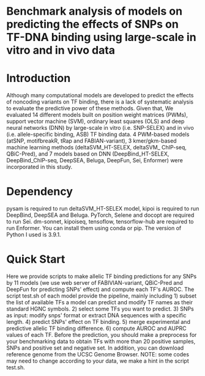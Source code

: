 # Benchmark analysis of models on predicting the effects of SNPs on TF-DNA binding using large-scale in vitro and in vivo data
# Introduction
Although many computational models are developed to predict the effects of noncoding variants on TF binding, there is a lack of systematic analysis to evaluate the predictive power of these methods. Given that, We evaluated 14 different models built on position weight matrices (PWMs), support vector machine (SVM), ordinary least squares (OLS) and deep neural networks (DNN) by large-scale in vitro (i.e. SNP-SELEX) and in vivo (i.e. allele-specific binding, ASB) TF binding data. 4 PWM-based models (atSNP, motifbreakR, tRap and FABIAN-variant), 3 kmer/gkm-based machine learning methods (deltaSVM_HT-SELEX, deltaSVM_ ChIP-seq, QBiC-Pred), and 7 models based on DNN (DeepBind_HT-SELEX, DeepBind_ChIP-seq, DeepSEA, Beluga, DeepFun, Sei, Enformer) were incorporated in this study. 
# Dependency
pysam is required to run deltaSVM_HT-SELEX model, kipoi is required to run DeepBind, DeepSEA and Beluga. PyTorch, Selene and docopt are required to run Sei. dm-sonnet, kipoiseq, tensoflow, tensorflow-hub are required to run Enformer. You can install them using conda or pip. The version of Python I used is 3.9.1.  
# Quick Start
Here we provide scripts to make allelic TF binding predictions for any SNPs by 11 models (we use web server of FABIVIAN-variant, QBiC-Pred and DeepFun for predicting SNPs' effect) and compute each TF's AUROC. The script test.sh of each model provide the pipeline, mainly including 1) subset the list of available TFs a model can predict and modify TF names as their standard HGNC symbols. 2) select some TFs you want to predict. 3) SNPs as input: modify snps' format or extract DNA sequences with a specific length. 4) predict SNPs' effect on TF binding. 5) merge experimental and predictive allelic TF binding difference. 6) compute AUROC and AUPRC values of each TF. 
Before the prediction, you should make a preprocess for your benchmarking data to obtain TFs with more than 20 positive samples, SNPs and positive set and negative set. In addition, you can download reference genome from the UCSC Genome Browser.
NOTE: some codes may need to change according to your data, we make a hint in the script test.sh.
